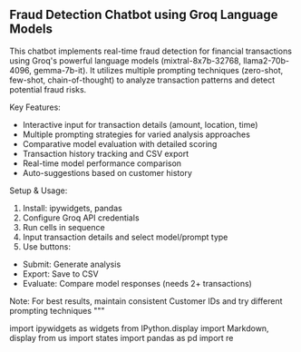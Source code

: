 
Fraud Detection Chatbot using Groq Language Models
------------------------------------------------
This chatbot implements real-time fraud detection for financial transactions using Groq's powerful 
language models (mixtral-8x7b-32768, llama2-70b-4096, gemma-7b-it). It utilizes multiple prompting 
techniques (zero-shot, few-shot, chain-of-thought) to analyze transaction patterns and detect potential 
fraud risks.

Key Features:
- Interactive input for transaction details (amount, location, time)
- Multiple prompting strategies for varied analysis approaches 
- Comparative model evaluation with detailed scoring
- Transaction history tracking and CSV export
- Real-time model performance comparison
- Auto-suggestions based on customer history

Setup & Usage:
1. Install: ipywidgets, pandas
2. Configure Groq API credentials
3. Run cells in sequence
4. Input transaction details and select model/prompt type
5. Use buttons:
  - Submit: Generate analysis
  - Export: Save to CSV
  - Evaluate: Compare model responses (needs 2+ transactions)

Note: For best results, maintain consistent Customer IDs and try different prompting techniques
"""

import ipywidgets as widgets
from IPython.display import Markdown, display
from us import states
import pandas as pd
import re
